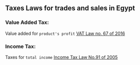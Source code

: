 ## Taxes Laws for trades and sales in Egypt

###  Value Added Tax:

Value added for `product's profit` 
[VAT Law no. 67 of 2016](./TaxesLaws/VATLaw.pdf)

###  Income Tax:

Taxes for `total income`
[Income Tax Law No.91 of 2005](./TaxesLaws/IncomeTaxLaw.pdf)

